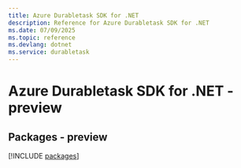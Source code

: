```yaml
---
title: Azure Durabletask SDK for .NET
description: Reference for Azure Durabletask SDK for .NET
ms.date: 07/09/2025
ms.topic: reference
ms.devlang: dotnet
ms.service: durabletask
---
```

# Azure Durabletask SDK for .NET - preview
## Packages - preview
[!INCLUDE [packages](durabletask-index.md)]